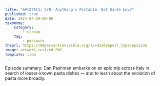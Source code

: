 ```yaml
---
title: "&#127911; 578- Anything’s Pastable: Eat Sauté Love"
published: true
date: 2024-04-29-09-06
taxonomy:
    category:
        - stream
    tag:
        - podcasts
theurl: https://99percentinvisible.org/?p=42160&post_type=episode
image: artwork-resized.PNG
template: item
---
```


Episode summary: Dan Pashman embarks on an epic trip across Italy in search of lesser-known pasta dishes &mdash; and to learn about the evolution of pasta more broadly.
